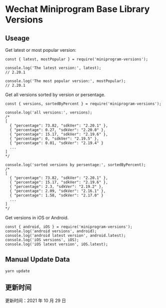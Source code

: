 
# Wechat Miniprogram Base Library Versions

## Useage

Get latest or most popular version:

```;
const { latest, mostPopular } = require('miniprogram-versions');

console.log('The latest version:', latest);
// 2.20.1

console.log('The most popular version:', mostPopular);
// 2.20.1

```

Get all versions sorted by version or persentage.

```
const { versions, sortedByPercent } = require('miniprogram-versions');

console.log('all versions:', versions);
/*
[
  { "percentage": 73.82, "sdkVer": "2.20.1" },
  { "percentage": 0.27, "sdkVer": "2.20.0" },
  { "percentage": 15.17, "sdkVer": "2.19.6" },
  { "percentage": 0, "sdkVer": "2.19.5" },
  { "percentage": 0.01, "sdkVer": "2.19.4" }
  ...
]
*/

console.log('sorted versions by persentage:', sortedByPercent);
/*
[
  { "percentage": 73.82, "sdkVer": "2.20.1" },
  { "percentage": 15.17, "sdkVer": "2.19.6" },
  { "percentage": 2.3, "sdkVer": "2.19.2" },
  { "percentage": 2.09, "sdkVer": "2.16.1" },
  { "percentage": 1.58, "sdkVer": "2.17.0" }
  ...
]
*/
```

Get versions in iOS or Android.

```
const { android, iOS } = require('miniprogram-versions');
console.log('android versions', android);
console.log('android latest version', android.latest);
console.log('iOS versions', iOS);
console.log('iOS latest version', iOS.latest);
```

## Manual Update Data

```
yarn update
```

## 更新时间

更新时间：2021 年 10 月 29 日
